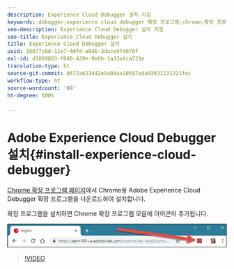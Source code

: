 ```yaml
---
description: Experience Cloud Debugger 설치 지침
keywords: debugger;experience cloud debugger 확장 프로그램;chrome;확장 프로그램;설치
seo-description: Experience Cloud Debugger 설치 지침
seo-title: Experience Cloud Debugger 설치
title: Experience Cloud Debugger 설치
uuid: 16d77c6d-11e7-4dfd-a846-3dace9f4070f
exl-id: d1889803-f040-429e-9e0b-1a33afca721e
translation-type: ht
source-git-commit: 8672a623442e5a0daa10597a4a93631131221fec
workflow-type: ht
source-wordcount: '69'
ht-degree: 100%

---
```


# Adobe Experience Cloud Debugger 설치{#install-experience-cloud-debugger}

[Chrome 확장 프로그램 페이지](https://chrome.google.com/webstore/detail/adobe-experience-cloud-de/ocdmogmohccmeicdhlhhgepeaijenapj)에서 Chrome용 Adobe Experience Cloud Debugger 확장 프로그램을 다운로드하여 설치합니다.

확장 프로그램을 설치하면 Chrome 확장 프로그램 모음에 아이콘이 추가됩니다.

![](assets/start-icon.jpg)

>[!VIDEO](https://video.tv.adobe.com/v/23114t2/)
